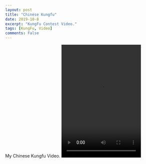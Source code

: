 ```yaml
---
layout: post
title: "Chinese Kungfu"
date: 2019-10-8
excerpt: "KungFu Contest Video."
tags: [KungFu, Video]
comments: False
---
```


My Chinese Kungfu Video.
<video width="254" height="360" src="/assets/kungfu.mp4" controls="controls">
您的浏览器不支持 video 标签。
</div>
